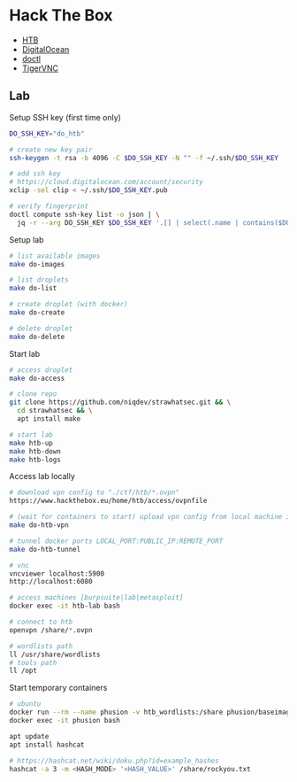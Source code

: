 # Hack The Box

* [HTB](https://www.hackthebox.eu)
* [DigitalOcean](https://www.digitalocean.com/docs)
* [doctl](https://www.digitalocean.com/docs/apis-clis/doctl)
* [TigerVNC](https://tigervnc.org)

## Lab

Setup SSH key (first time only)

```bash
DO_SSH_KEY="do_htb"

# create new key pair
ssh-keygen -t rsa -b 4096 -C $DO_SSH_KEY -N "" -f ~/.ssh/$DO_SSH_KEY

# add ssh key
# https://cloud.digitalocean.com/account/security
xclip -sel clip < ~/.ssh/$DO_SSH_KEY.pub

# verify fingerprint
doctl compute ssh-key list -o json | \
  jq -r --arg DO_SSH_KEY $DO_SSH_KEY '.[] | select(.name | contains($DO_SSH_KEY)) | .fingerprint'
```

Setup lab

```bash
# list available images
make do-images

# list droplets
make do-list

# create droplet (with docker)
make do-create

# delete droplet
make do-delete
```

Start lab

```bash
# access droplet
make do-access

# clone repo
git clone https://github.com/niqdev/strawhatsec.git && \
  cd strawhatsec && \
  apt install make

# start lab
make htb-up
make htb-down
make htb-logs
```

Access lab locally

```bash
# download vpn config to "./ctf/htb/*.ovpn"
https://www.hackthebox.eu/home/htb/access/ovpnfile

# (wait for containers to start) upload vpn config from local machine into shared container volume
make do-htb-vpn

# tunnel docker ports LOCAL_PORT:PUBLIC_IP:REMOTE_PORT
make do-htb-tunnel

# vnc
vncviewer localhost:5900
http://localhost:6080

# access machines [burpsuite|lab|metasploit]
docker exec -it htb-lab bash

# connect to htb
openvpn /share/*.ovpn

# wordlists path
ll /usr/share/wordlists
# tools path
ll /opt
```

Start temporary containers

```bash
# ubuntu
docker run --rm --name phusion -v htb_wordlists:/share phusion/baseimage:master-amd64
docker exec -it phusion bash

apt update
apt install hashcat

# https://hashcat.net/wiki/doku.php?id=example_hashes
hashcat -a 3 -m <HASH_MODE> '<HASH_VALUE>' /share/rockyou.txt
```
